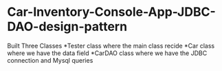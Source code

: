 # Car-Inventory-Console-App-JDBC-DAO-design-pattern

Built Three Classes
*Tester class where the main class recide
*Car class where we have the data field
*CarDAO class where we have the JDBC connection and Mysql queries
